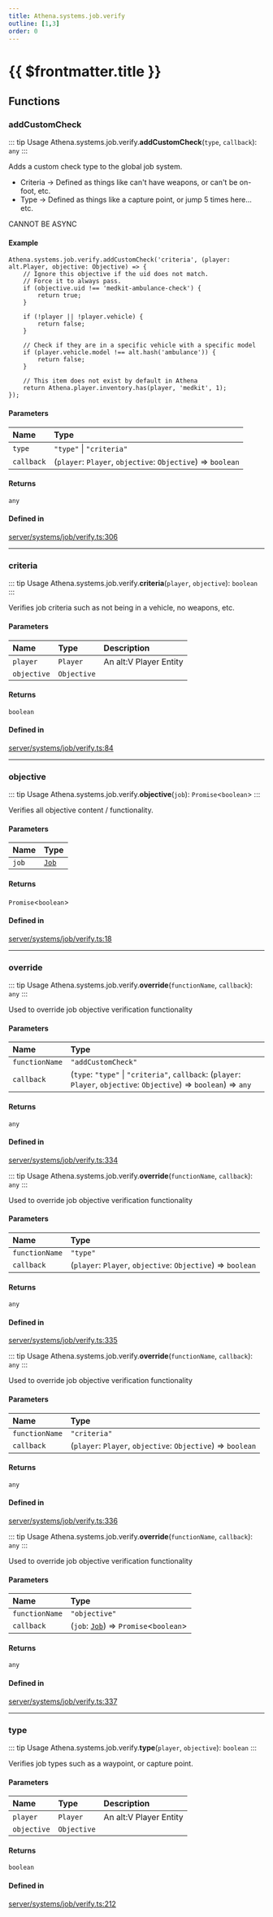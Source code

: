 ```yaml
---
title: Athena.systems.job.verify
outline: [1,3]
order: 0
---
```


# {{ $frontmatter.title }}


## Functions

### addCustomCheck

::: tip Usage
Athena.systems.job.verify.**addCustomCheck**(`type`, `callback`): `any`
:::

Adds a custom check type to the global job system.

* Criteria -> Defined as things like can't have weapons, or can't be on-foot, etc.
* Type -> Defined as things like a capture point, or jump 5 times here... etc.

CANNOT BE ASYNC

#### Example
```
Athena.systems.job.verify.addCustomCheck('criteria', (player: alt.Player, objective: Objective) => {
    // Ignore this objective if the uid does not match.
    // Force it to always pass.
    if (objective.uid !== 'medkit-ambulance-check') {
        return true;
    }

    if (!player || !player.vehicle) {
        return false;
    }

    // Check if they are in a specific vehicle with a specific model
    if (player.vehicle.model !== alt.hash('ambulance')) {
        return false;
    }

    // This item does not exist by default in Athena
    return Athena.player.inventory.has(player, 'medkit', 1);
});
```

#### Parameters

| Name | Type |
| :------ | :------ |
| `type` | ``"type"`` \| ``"criteria"`` |
| `callback` | (`player`: `Player`, `objective`: `Objective`) => `boolean` |

#### Returns

`any`

#### Defined in

[server/systems/job/verify.ts:306](https://github.com/Stuyk/altv-athena/blob/d9ae327/src/core/server/systems/job/verify.ts#L306)

___

### criteria

::: tip Usage
Athena.systems.job.verify.**criteria**(`player`, `objective`): `boolean`
:::

Verifies job criteria such as not being in a vehicle, no weapons, etc.

#### Parameters

| Name | Type | Description |
| :------ | :------ | :------ |
| `player` | `Player` | An alt:V Player Entity |
| `objective` | `Objective` |  |

#### Returns

`boolean`

#### Defined in

[server/systems/job/verify.ts:84](https://github.com/Stuyk/altv-athena/blob/d9ae327/src/core/server/systems/job/verify.ts#L84)

___

### objective

::: tip Usage
Athena.systems.job.verify.**objective**(`job`): `Promise`<`boolean`\>
:::

Verifies all objective content / functionality.

#### Parameters

| Name | Type |
| :------ | :------ |
| `job` | [`Job`](../classes/server_systems_job_system_Job.md) |

#### Returns

`Promise`<`boolean`\>

#### Defined in

[server/systems/job/verify.ts:18](https://github.com/Stuyk/altv-athena/blob/d9ae327/src/core/server/systems/job/verify.ts#L18)

___

### override

::: tip Usage
Athena.systems.job.verify.**override**(`functionName`, `callback`): `any`
:::

Used to override job objective verification functionality

#### Parameters

| Name | Type |
| :------ | :------ |
| `functionName` | ``"addCustomCheck"`` |
| `callback` | (`type`: ``"type"`` \| ``"criteria"``, `callback`: (`player`: `Player`, `objective`: `Objective`) => `boolean`) => `any` |

#### Returns

`any`

#### Defined in

[server/systems/job/verify.ts:334](https://github.com/Stuyk/altv-athena/blob/d9ae327/src/core/server/systems/job/verify.ts#L334)

::: tip Usage
Athena.systems.job.verify.**override**(`functionName`, `callback`): `any`
:::

Used to override job objective verification functionality

#### Parameters

| Name | Type |
| :------ | :------ |
| `functionName` | ``"type"`` |
| `callback` | (`player`: `Player`, `objective`: `Objective`) => `boolean` |

#### Returns

`any`

#### Defined in

[server/systems/job/verify.ts:335](https://github.com/Stuyk/altv-athena/blob/d9ae327/src/core/server/systems/job/verify.ts#L335)

::: tip Usage
Athena.systems.job.verify.**override**(`functionName`, `callback`): `any`
:::

Used to override job objective verification functionality

#### Parameters

| Name | Type |
| :------ | :------ |
| `functionName` | ``"criteria"`` |
| `callback` | (`player`: `Player`, `objective`: `Objective`) => `boolean` |

#### Returns

`any`

#### Defined in

[server/systems/job/verify.ts:336](https://github.com/Stuyk/altv-athena/blob/d9ae327/src/core/server/systems/job/verify.ts#L336)

::: tip Usage
Athena.systems.job.verify.**override**(`functionName`, `callback`): `any`
:::

Used to override job objective verification functionality

#### Parameters

| Name | Type |
| :------ | :------ |
| `functionName` | ``"objective"`` |
| `callback` | (`job`: [`Job`](../classes/server_systems_job_system_Job.md)) => `Promise`<`boolean`\> |

#### Returns

`any`

#### Defined in

[server/systems/job/verify.ts:337](https://github.com/Stuyk/altv-athena/blob/d9ae327/src/core/server/systems/job/verify.ts#L337)

___

### type

::: tip Usage
Athena.systems.job.verify.**type**(`player`, `objective`): `boolean`
:::

Verifies job types such as a waypoint, or capture point.

#### Parameters

| Name | Type | Description |
| :------ | :------ | :------ |
| `player` | `Player` | An alt:V Player Entity |
| `objective` | `Objective` |  |

#### Returns

`boolean`

#### Defined in

[server/systems/job/verify.ts:212](https://github.com/Stuyk/altv-athena/blob/d9ae327/src/core/server/systems/job/verify.ts#L212)
